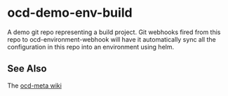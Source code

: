 # ocd-demo-env-build

A demo git repo representing a build project. Git webhooks fired from this repo to ocd-environment-webhook will have it automatically sync all the configuration in this repo into an environment using helm. 

## See Also

The [ocd-meta wiki](https://github.com/ocd-scm/ocd-meta/wiki)
